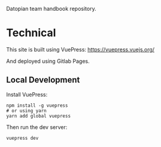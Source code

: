 Datopian team handbook repository.

# Technical

This site is built using VuePress: https://vuepress.vuejs.org/

And deployed using Gitlab Pages.

## Local Development

Install VuePress:

```
npm install -g vuepress
# or using yarn
yarn add global vuepress
```

Then run the dev server:

```
vuepress dev
```

